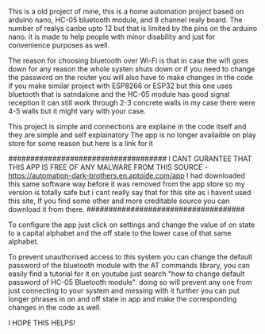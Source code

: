 This is a old project of mine, this is a home automation project based on arduino nano, HC-05 bluetooth module, and 8 channel realy board.
The number of realys canbe upto 12 but that is limited by the pins on the arduino nano.
it is made to help people with minor disability and just for convenience purposes as well.

The reason for choosing bluetooth over Wi-Fi is that in case the wifi goes down for any reason the whole systen shuts down or if you need to change the password on the router you will also have to make changes in the code if you make similar project with ESP8266 or ESP32 but this one uses bluetooth that is satndalone and the HC-05 module has good signal reception it can still work through 2-3 concrete walls in my case there were 4-5 walls but it might vary with your case.


This project is simple and connections are explaine in the code itself and they are simple and self explainatory
The app is no longer availaible on play store for some reason but here is a link for it 



####################################
I CANT GURANTEE THAT THIS APP IS FREE OF ANY MALWARE FROM THIS SOURCE - https://automation-dark-brothers.en.aptoide.com/app
I had downloaded this same software way before it was removed from the app store so my version is totally safe but i cant really say that for this site as i havent used this site,
If you find some other and more creditable source you can download it from there.
####################################

To configure the app just click on settings and change the value of on state to a capital alphabet and the off state to the lower case of that same alphabet.

To prevent unauthorised access to this system you can change the default password of the bluetooth module with the AT commands library, you can easily find a tutorial for it on youtube just search "how to change default password of HC-05 Bluetooth module".
doing so will prevent any one from just connecting to your system and messing with it further you can put longer phrases in on and off state in app and make the corresponding changes in the code as well.

I HOPE THIS HELPS!
